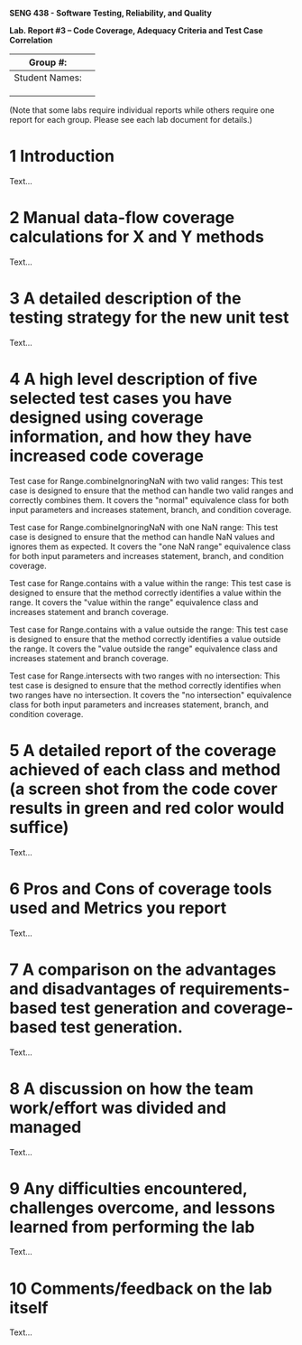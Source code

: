 **SENG 438 - Software Testing, Reliability, and Quality**

**Lab. Report #3 – Code Coverage, Adequacy Criteria and Test Case Correlation**

| Group \#:      |     |
| -------------- | --- |
| Student Names: |     |
|                |     |
|                |     |
|                |     |

(Note that some labs require individual reports while others require one report
for each group. Please see each lab document for details.)

# 1 Introduction

Text…

# 2 Manual data-flow coverage calculations for X and Y methods

Text…

# 3 A detailed description of the testing strategy for the new unit test

Text…

# 4 A high level description of five selected test cases you have designed using coverage information, and how they have increased code coverage

Test case for Range.combineIgnoringNaN with two valid ranges: This test case is designed to ensure that the method can handle two valid ranges and correctly combines them. It covers the "normal" equivalence class for both input parameters and increases statement, branch, and condition coverage.

Test case for Range.combineIgnoringNaN with one NaN range: This test case is designed to ensure that the method can handle NaN values and ignores them as expected. It covers the "one NaN range" equivalence class for both input parameters and increases statement, branch, and condition coverage.

Test case for Range.contains with a value within the range: This test case is designed to ensure that the method correctly identifies a value within the range. It covers the "value within the range" equivalence class and increases statement and branch coverage.

Test case for Range.contains with a value outside the range: This test case is designed to ensure that the method correctly identifies a value outside the range. It covers the "value outside the range" equivalence class and increases statement and branch coverage.

Test case for Range.intersects with two ranges with no intersection: This test case is designed to ensure that the method correctly identifies when two ranges have no intersection. It covers the "no intersection" equivalence class for both input parameters and increases statement, branch, and condition coverage.

# 5 A detailed report of the coverage achieved of each class and method (a screen shot from the code cover results in green and red color would suffice)

Text…

# 6 Pros and Cons of coverage tools used and Metrics you report

Text…

# 7 A comparison on the advantages and disadvantages of requirements-based test generation and coverage-based test generation.

Text…

# 8 A discussion on how the team work/effort was divided and managed

Text…

# 9 Any difficulties encountered, challenges overcome, and lessons learned from performing the lab

Text…

# 10 Comments/feedback on the lab itself

Text…
